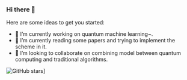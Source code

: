 ### Hi there 👋

<!--
**YuleZhang/YuleZhang** is a ✨ _special_ ✨ repository because its `README.md` (this file) appears on your GitHub profile.
-->
Here are some ideas to get you started:

- 🔭 I’m currently working on quantum machine learning~.
- 🌱 I’m currently reading some papers and trying to implement the scheme in it.
- 👯 I’m looking to collaborate on combining model between quantum computing and traditional algorithms.
<!--
- 🤔 I’m looking for help with ...
- 💬 Ask me about GitHub
- 📫 How to reach me: ...
- 😄 Pronouns: ...
- ⚡ Fun fact: ...
-->

![GitHub stars](https://img.shields.io/github/stars/YuleZhang/JDComment_Spider)]
